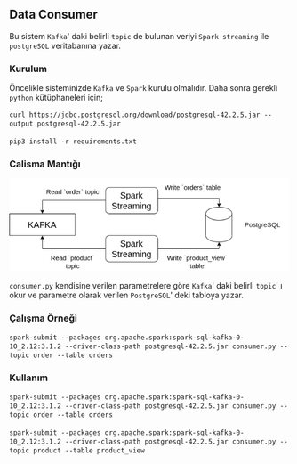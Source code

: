 ## Data Consumer

Bu sistem `Kafka`' daki belirli `topic` de bulunan veriyi `Spark streaming` ile `postgreSQL` veritabanına yazar.

### Kurulum

Öncelikle sisteminizde `Kafka` ve `Spark` kurulu olmalıdır. Daha sonra gerekli `python` kütüphaneleri için;

```
curl https://jdbc.postgresql.org/download/postgresql-42.2.5.jar --output postgresql-42.2.5.jar

pip3 install -r requirements.txt
```

### Calisma Mantığı

![diagram](src/diagram.png)

`consumer.py` kendisine verilen parametrelere göre `Kafka`' daki belirli `topic`' ı okur ve parametre olarak verilen `PostgreSQL`' deki tabloya yazar.


### Çalışma Örneği

```
spark-submit --packages org.apache.spark:spark-sql-kafka-0-10_2.12:3.1.2 --driver-class-path postgresql-42.2.5.jar consumer.py --topic order --table orders
```


### Kullanım

```
spark-submit --packages org.apache.spark:spark-sql-kafka-0-10_2.12:3.1.2 --driver-class-path postgresql-42.2.5.jar consumer.py --topic order --table orders

spark-submit --packages org.apache.spark:spark-sql-kafka-0-10_2.12:3.1.2 --driver-class-path postgresql-42.2.5.jar consumer.py --topic product --table product_view

```
